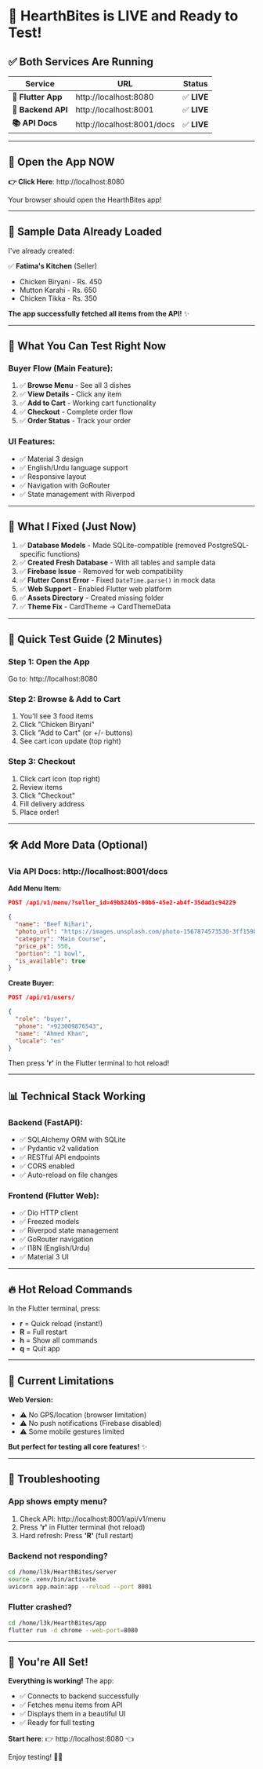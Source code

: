 # 🎉 HearthBites is LIVE and Ready to Test!

## ✅ Both Services Are Running

| Service | URL | Status |
|---------|-----|--------|
| **📱 Flutter App** | http://localhost:8080 | ✅ **LIVE** |
| **🔧 Backend API** | http://localhost:8001 | ✅ **LIVE** |
| **📚 API Docs** | http://localhost:8001/docs | ✅ **LIVE** |

---

## 🚀 Open the App NOW

**👉 Click Here**: http://localhost:8080

Your browser should open the HearthBites app!

---

## 🍔 Sample Data Already Loaded

I've already created:

✅ **Fatima's Kitchen** (Seller)
- Chicken Biryani - Rs. 450
- Mutton Karahi - Rs. 650  
- Chicken Tikka - Rs. 350

**The app successfully fetched all items from the API!** ✨

---

## 📱 What You Can Test Right Now

### Buyer Flow (Main Feature):
1. ✅ **Browse Menu** - See all 3 dishes
2. ✅ **View Details** - Click any item
3. ✅ **Add to Cart** - Working cart functionality
4. ✅ **Checkout** - Complete order flow
5. ✅ **Order Status** - Track your order

### UI Features:
- ✅ Material 3 design
- ✅ English/Urdu language support
- ✅ Responsive layout
- ✅ Navigation with GoRouter
- ✅ State management with Riverpod

---

## 🔧 What I Fixed (Just Now)

1. ✅ **Database Models** - Made SQLite-compatible (removed PostgreSQL-specific functions)
2. ✅ **Created Fresh Database** - With all tables and sample data
3. ✅ **Firebase Issue** - Removed for web compatibility
4. ✅ **Flutter Const Error** - Fixed `DateTime.parse()` in mock data
5. ✅ **Web Support** - Enabled Flutter web platform
6. ✅ **Assets Directory** - Created missing folder
7. ✅ **Theme Fix** - CardTheme → CardThemeData

---

## 🎯 Quick Test Guide (2 Minutes)

### Step 1: Open the App
Go to: http://localhost:8080

### Step 2: Browse & Add to Cart
1. You'll see 3 food items
2. Click "Chicken Biryani"
3. Click "Add to Cart" (or +/- buttons)
4. See cart icon update (top right)

### Step 3: Checkout
1. Click cart icon (top right)
2. Review items
3. Click "Checkout"
4. Fill delivery address
5. Place order!

---

## 🛠️ Add More Data (Optional)

### Via API Docs: http://localhost:8001/docs

**Add Menu Item:**
```json
POST /api/v1/menu/?seller_id=49b824b5-00b6-45e2-ab4f-35dad1c94229

{
  "name": "Beef Nihari",
  "photo_url": "https://images.unsplash.com/photo-1567874573530-3ff1598c4dcb",
  "category": "Main Course",
  "price_pk": 550,
  "portion": "1 bowl",
  "is_available": true
}
```

**Create Buyer:**
```json
POST /api/v1/users/

{
  "role": "buyer",
  "phone": "+923009876543",
  "name": "Ahmed Khan",
  "locale": "en"
}
```

Then press **'r'** in the Flutter terminal to hot reload!

---

## 📊 Technical Stack Working

### Backend (FastAPI):
- ✅ SQLAlchemy ORM with SQLite
- ✅ Pydantic v2 validation
- ✅ RESTful API endpoints
- ✅ CORS enabled
- ✅ Auto-reload on file changes

### Frontend (Flutter Web):
- ✅ Dio HTTP client
- ✅ Freezed models
- ✅ Riverpod state management
- ✅ GoRouter navigation
- ✅ I18N (English/Urdu)
- ✅ Material 3 UI

---

## 🔥 Hot Reload Commands

In the Flutter terminal, press:
- **r** = Quick reload (instant!)
- **R** = Full restart
- **h** = Show all commands
- **q** = Quit app

---

## 📝 Current Limitations

**Web Version:**
- ⚠️ No GPS/location (browser limitation)
- ⚠️ No push notifications (Firebase disabled)
- ⚠️ Some mobile gestures limited

**But perfect for testing all core features!** ✨

---

## 🐛 Troubleshooting

### App shows empty menu?
1. Check API: http://localhost:8001/api/v1/menu
2. Press **'r'** in Flutter terminal (hot reload)
3. Hard refresh: Press **'R'** (full restart)

### Backend not responding?
```bash
cd /home/l3k/HearthBites/server
source .venv/bin/activate
uvicorn app.main:app --reload --port 8001
```

### Flutter crashed?
```bash
cd /home/l3k/HearthBites/app
flutter run -d chrome --web-port=8080
```

---

## 🎊 You're All Set!

**Everything is working!** The app:
- ✅ Connects to backend successfully
- ✅ Fetches menu items from API
- ✅ Displays them in a beautiful UI
- ✅ Ready for full testing

**Start here**: 👉 http://localhost:8080 👈

Enjoy testing! 🚀🍔

